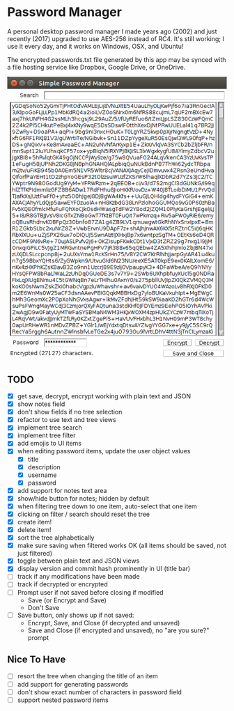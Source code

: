 # Password Manager

A personal desktop password manager I made years ago (2002) and just recently
(2017) upgraded to use AES-256 instead of RC4. It's still working; I use it
every day, and it works on Windows, OSX, and Ubuntu!

The encrypted passwords.txt file generated by this app may be synced with
a file hosting service like Dropbox, Google Drive, or OneDrive.

![](screenshot.png)

## TODO

- [x] get save, decrypt, encrypt working with plain text and JSON
- [x] show notes field
- [x] don't show fields if no tree selection
- [x] refactor to use text and tree views
- [x] implement tree search
- [x] implement tree filter
- [x] add emojis to UI items
- [x] when editing password items, update the user object values
  - [x] title
  - [x] description
  - [x] username
  - [x] password
- [x] add support for notes text area
- [x] show/hide button for notes; hidden by default
- [x] when filtering tree down to one item, auto-select that one item
- [x] clicking on filter / search should reset the tree
- [x] create item!
- [x] delete item!
- [x] sort the tree alphabetically
- [x] make sure saving when filtered works OK (all items should be saved, not just filtered)
- [x] toggle between plain text and JSON views
- [x] display version and commit hash prominently in UI (title bar)
- [ ] track if any modifications have been made
- [ ] track if decrypted or encrypted
- [ ] Prompt user if not saved before closing if modified
  - Save (or Encrypt and Save)
  - Don't Save
- [ ] Save button, only shows up if not saved:
  - Encrypt, Save, and Close (if decrypted and unsaved)
  - Save and Close (if encrypted and unsaved), no "are you sure?" prompt

## Nice To Have

- [ ] resort the tree when changing the title of an item
- [ ] add support for generating passwords
- [ ] don't show exact number of characters in password field
- [ ] support nested password items

